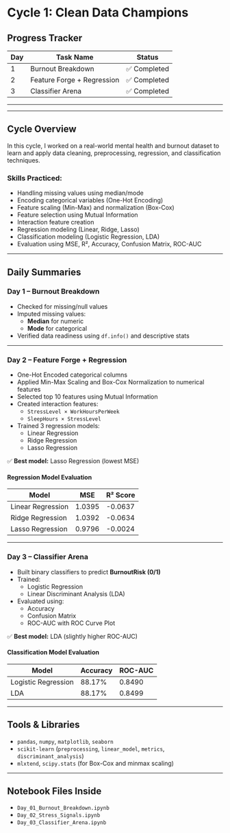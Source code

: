 # Cycle 1: Clean Data Champions

## Progress Tracker

| Day | Task Name                  | Status        |
|-----|----------------------------|----------------|
| 1   | Burnout Breakdown          | ✅ Completed   |
| 2   | Feature Forge + Regression | ✅ Completed   |
| 3   | Classifier Arena           | ✅ Completed   |
---
---

##  Cycle Overview

In this cycle, I worked on a real-world mental health and burnout dataset to learn and apply data cleaning, preprocessing, regression, and classification techniques.

###  Skills Practiced:
- Handling missing values using median/mode  
- Encoding categorical variables (One-Hot Encoding)  
- Feature scaling (Min-Max) and normalization (Box-Cox)  
- Feature selection using Mutual Information  
- Interaction feature creation  
- Regression modeling (Linear, Ridge, Lasso)  
- Classification modeling (Logistic Regression, LDA)  
- Evaluation using MSE, R², Accuracy, Confusion Matrix, ROC-AUC  

---

##  Daily Summaries

###  Day 1 – Burnout Breakdown
- Checked for missing/null values  
- Imputed missing values:
  - **Median** for numeric  
  - **Mode** for categorical  
- Verified data readiness using `df.info()` and descriptive stats  

---

###  Day 2 – Feature Forge + Regression
- One-Hot Encoded categorical columns  
- Applied Min-Max Scaling and Box-Cox Normalization to numerical features  
- Selected top 10 features using Mutual Information  
- Created interaction features:
  - `StressLevel × WorkHoursPerWeek`  
  - `SleepHours × StressLevel`  
- Trained 3 regression models:
  - Linear Regression  
  - Ridge Regression  
  - Lasso Regression  

✅ **Best model:** Lasso Regression (lowest MSE)

####  Regression Model Evaluation

| Model             | MSE     | R² Score |
|------------------|---------|----------|
| Linear Regression| 1.0395  | -0.0637  |
| Ridge Regression | 1.0392  | -0.0634  |
| Lasso Regression | 0.9796  | -0.0024  |

---

###  Day 3 – Classifier Arena
- Built binary classifiers to predict **BurnoutRisk (0/1)**  
- Trained:
  - Logistic Regression  
  - Linear Discriminant Analysis (LDA)  
- Evaluated using:
  - Accuracy  
  - Confusion Matrix  
  - ROC-AUC with ROC Curve Plot  

✅ **Best model:** LDA (slightly higher ROC-AUC)

####  Classification Model Evaluation

| Model              | Accuracy | ROC-AUC |
|-------------------|----------|---------|
| Logistic Regression | 88.17%   | 0.8490  |
| LDA                | 88.17%   | 0.8499  |

---

## Tools & Libraries

- `pandas`, `numpy`, `matplotlib`, `seaborn`  
- `scikit-learn` (`preprocessing`, `linear_model`, `metrics`, `discriminant_analysis`)  
- `mlxtend`, `scipy.stats` (for Box-Cox and minmax scaling)  

---

##  Notebook Files Inside

- `Day_01_Burnout_Breakdown.ipynb`  
- `Day_02_Stress_Signals.ipynb`  
- `Day_03_Classifier_Arena.ipynb`  
